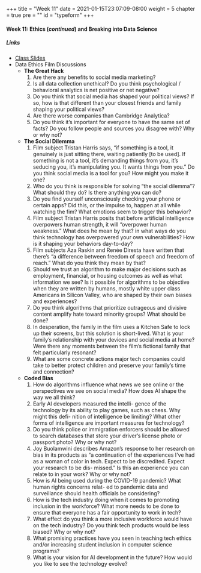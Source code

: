 +++
title = "Week 11"
date = 2021-01-15T23:07:09-08:00
weight = 5
chapter = true
pre = "<b></b>"
id = "typeform"
+++

#### Week 11: Ethics (*continued*) and Breaking into Data Science

##### Links
  - [Class Slides](https://docs.google.com/presentation/d/1gOt1ObAofdTUCFj-KFnhvncqd25v69sVJhsvgo3QA00/edit?usp=sharing)
  - Data Ethics Film Discussions
    - **The Great Hack**
      1. Are there any benefits to social media marketing?
      2. Is all data collection unethical? Do you think psychological / behavioral analytics is net positive or net negative?
      3. Do you think that social media has shaped your political views? If so, how is that different than your closest friends and family shaping your political views?
      4. Are there worse companies than Cambridge Analytica?
      5. Do you think it’s important for everyone to have the same set of facts? Do you follow people and sources you disagree with? Why or why not?
    - **The Social Dilemma**
      1. Film subject Tristan Harris says, “if something is a tool, it genuinely is just sitting there, waiting patiently [to be used]. If something is not a tool, it’s demanding things from you, it’s seducing you, it’s manipulating you. It wants things from you.” Do you think social media is a tool for you? How might you make it one?
      2. Who do you think is responsible for solving “the social dilemma”? What should they do? Is there anything you can do?
      3. Do you find yourself unconsciously checking your phone or certain apps? Did this, or the impulse to, happen at all while watching the fim? What emotions seem to trigger this behavior?
      4. Film subject Tristan Harris posits that before artificial intelligence overpowers human strength, it will “overpower human weakness.” What does he mean by that? in what ways do you think technology has overpowered your own vulnerabilities? How is it shaping your behaviors day-to-day?
      5. Film subjects Aza Raskin and Renée Diresta have written that there’s “a difference between freedom of speech and freedom of reach.” What do you think they mean by that?
      6. Should we trust an algorithm to make major decisions such as employment, financial, or housing outcomes as well as what information we see? Is it possible for algorithms to be objective when they are written by humans, mostly white upper class Americans in Silicon Valley, who are shaped by their own biases and experiences?
      7. Do you think algorithms that prioritize outrageous and divisive content amplify hate toward minority groups? What should be done?
      8. In desperation, the family in the film uses a Kitchen Safe to lock up their screens, but this solution is short-lived. What is your family’s relationship with your devices and social media at home? Were there any moments between the film’s fictional family that felt particularly resonant?
      9. What are some concrete actions major tech companies could take to better protect children and preserve your family’s time and connection?
    - **Coded Bias**
      1. How do algorithms influence what news we see online or the perspectives we see on social media? How does AI shape the way we all think?
      2. Early AI developers measured the intelli- gence of the technology by its ability to play games, such as chess. Why might this defi- nition of intelligence be limiting? What other forms of intelligence are important measures for technology?
      3. Do you think police or immigration enforcers should be allowed to search databases that store your driver’s license photo or passport photo? Why or why not?
      4. Joy Buolamwini describes Amazon’s response to her research on bias in its products as “a continuation of the experiences I’ve had as a woman of color in tech. Expect to be discredited. Expect your research to be dis- missed.” Is this an experience you can relate to in your work? Why or why not?
      5. How is AI being used during the COVID-19 pandemic? What human rights concerns relat- ed to pandemic data and surveillance should health officials be considering?
      6. How is the tech industry doing when it comes to promoting inclusion in the workforce? What more needs to be done to ensure that everyone has a fair opportunity to work in tech?
      7. What effect do you think a more inclusive workforce would have on the tech industry? Do you think tech products would be less biased? Why or why not?
      8. What promising practices have you seen in teaching tech ethics and/or increasing student inclusion in computer science programs?
      9. What is your vision for AI development in the future? How would you like to see the technology evolve?




